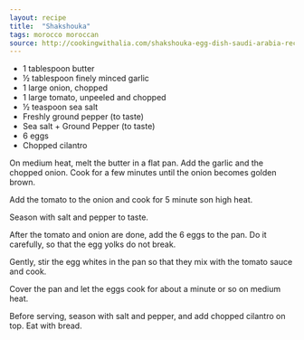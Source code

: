 ```yaml
---
layout: recipe
title:  "Shakshouka"
tags: morocco moroccan
source: http://cookingwithalia.com/shakshouka-egg-dish-saudi-arabia-recipe-episode-176/
---
```

* 1 tablespoon butter
* ½ tablespoon finely minced garlic
* 1 large onion, chopped
* 1 large tomato, unpeeled and chopped
* ½ teaspoon sea salt
* Freshly ground pepper (to taste)
* Sea salt + Ground Pepper (to taste)
* 6 eggs
* Chopped cilantro

On medium heat, melt the butter in a flat pan. Add the garlic and the chopped onion. Cook for a few minutes until the onion becomes golden brown.

Add the tomato to the onion and cook for 5 minute son high heat.

Season with salt and pepper to taste.

After the tomato and onion are done, add the 6 eggs to the pan. Do it carefully, so that the egg yolks do not break.

Gently, stir the egg whites in the pan so that they mix with the tomato sauce and cook.

Cover the pan and let the eggs cook for about a minute or so on medium heat.

Before serving, season with salt and pepper, and add chopped cilantro on top. Eat with bread.
